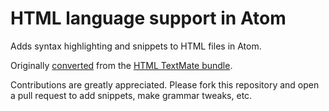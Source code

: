 # HTML language support in Atom

Adds syntax highlighting and snippets to HTML files in Atom.

Originally [converted](http://flight-manual.atom.io/hacking-atom/sections/converting-from-textmate)
from the [HTML TextMate bundle](https://github.com/textmate/html.tmbundle).

Contributions are greatly appreciated. Please fork this repository and open a
pull request to add snippets, make grammar tweaks, etc.
